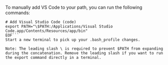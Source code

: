 To manually add VS Code to your path, you can run the following commands:

```cat << EOF >> ~/.bash_profile
# Add Visual Studio Code (code)
export PATH="\$PATH:/Applications/Visual Studio Code.app/Contents/Resources/app/bin"
EOF```
Start a new terminal to pick up your .bash_profile changes.

Note: The leading slash \ is required to prevent $PATH from expanding during the concatenation. Remove the leading slash if you want to run the export command directly in a terminal.
